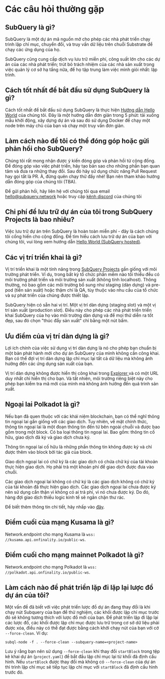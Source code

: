 # Các câu hỏi thường gặp

## SubQuery là gì?

SubQuery là một dự án mã nguồn mở cho phép các nhà phát triển chạy trình lập chỉ mục, chuyển đổi, và truy vấn dữ liệu trên chuỗi Substrate để chạy các ứng dụng của họ.

SubQuery cũng cung cấp dịch vụ lưu trữ miễn phí, công suất lớn cho các dự án của các nhà phát triển; trút bỏ trách nhiệm của các nhà sản xuất trong việc quản lý cơ sở hạ tầng nữa, để họ tập trung làm việc mình giỏi nhất: lập trình.

## Cách tốt nhất để bắt đầu sử dụng SubQuery là gì?

Cách tốt nhất để bắt đầu sử dụng SubQuery là thực hiện [Hướng dẫn Hello World](../quickstart/helloworld-localhost.md) của chúng tôi. Đây là một hướng dẫn đơn giản trong 5 phút: tải xuống mẫu khởi động, xây dựng dự án và sau đó sử dụng Docker để chạy một node trên máy chủ của bạn và chạy một truy vấn đơn giản.

## Làm cách nào để tôi có thể đóng góp hoặc gửi phản hồi cho SubQuery?

Chúng tôi rất mong nhận được ý kiến đóng góp và phản hồi từ cộng đồng. Để đóng góp vào việc phát triển, hãy tạo bản sao cho những phần bạn quan tâm và đưa ra những thay đổi. Sau đó hãy sử dụng chức năng Pull Request hay gọi tắt là PR. À, đừng quên chạy thử đấy nhé! Bạn nên tham khảo hướng dẫn đóng góp của chúng tôi (TBA).

Để gửi phản hồi, hãy liên hệ với chúng tôi qua email hello@subquery.network hoặc truy cập [kênh discord](https://discord.com/invite/78zg8aBSMG) của chúng tôi

## Chi phí để lưu trữ dự án của tôi trong SubQuery Projects là bao nhiêu?

Việc lưu trữ dự án trên SubQuery là hoàn toàn miễn phí - đây là cách chúng tôi cống hiến cho cộng đồng. Để tìm hiểu cách lưu trữ dự án của bạn với chúng tôi, vui lòng xem hướng dẫn [Hello World (SubQuery hosted)](../quickstart/helloworld-hosted.md).

## Các vị trí triển khai là gì?

Vị trí triển khai là một tính năng trong [SubQuery Projects](https://project.subquery.network) gần giống với môi trường phát triển. Ví dụ, trong bất kỳ tổ chức phần mềm nào tối thiểu đều có môi trường phát triển và môi trường sản xuất (không tính localhost). Thông thường, nó bao gồm các môi trường bổ sung như staging (dàn dựng) và pre-pod (tiền sản xuất) hoặc thậm chí là QA, tùy thuộc vào nhu cầu của tổ chức và sự phát triển của chúng được thiết lập.

SubQuery hiện có sẵn hai vị trí. Một vị trí dàn dựng (staging slot) và một vị trí sản xuất (production slot). Điều này cho phép các nhà phát triển triển khai SubQuery của họ vào môi trường dàn dựng và để mọi thứ diễn ra tốt đẹp, sau đó chọn "thúc đẩy sản xuất" chỉ bằng một nút bấm.

## Ưu điểm của vị trí dàn dựng là gì?

Lợi ích chính của việc sử dụng vị trí dàn dựng là nó cho phép bạn chuẩn bị một bản phát hành mới cho dự án SubQuery của mình không cần công khai. Bạn có thể đợi vị trí dàn dựng lập chỉ mục lại tất cả dữ liệu mà không ảnh hưởng đến các ứng dụng sản xuất của bạn.

Vị trí dàn dựng không được hiển thị công khai trong [ Explorer ](https://explorer.subquery.network/) và có một URL duy nhất chỉ hiển thị cho bạn. Và tất nhiên, môi trường riêng biệt này cho phép bạn kiểm tra mã mới của mình mà không ảnh hưởng đến quá trình sản xuất.

## Ngoại lai Polkadot là gì?

Nếu bạn đã quen thuộc với các khái niệm blockchain, bạn có thể nghĩ thông tin ngoại lai gần giống với các giao dịch. Tuy nhiên, về mặt chính thức, thông tin ngoại lai là một đoạn thông tin đến từ bên ngoài chuỗi và được bao gồm trong một block. Có ba loại thông tin ngoại lai. Bao gồm: thông tin cố hữu, giao dịch đã ký và giao dịch chưa ký.

Thông tin ngoại lai cố hữu là những phần thông tin không được ký và chỉ được thêm vào block bởi tác giả của block.

Giao dịch ngoại lai có chữ ký là các giao dịch có chứa chữ ký của tài khoản thực hiện giao dịch. Họ phải trả một khoản phí để giao dịch được đưa vào chuỗi.

Các giao dịch ngoại lai không có chữ ký là các giao dịch không có chữ ký của tài khoản đã thực hiện giao dịch. Các giao dịch ngoại lai chưa được ký nên sử dụng cẩn thận vì không có ai trả phí, vì nó chưa được ký. Do đó, hàng đợi giao dịch thiếu logic kinh tế sẽ ngăn chặn thư rác.

Để biết thêm thông tin chi tiết, hãy nhấp vào [đây](https://substrate.dev/docs/en/knowledgebase/learn-substrate/extrinsics).

## Điểm cuối của mạng Kusama là gì?

Network.endpoint cho mạng Kusama là `wss: //kusama.api.onfinality.io/public-ws`.

## Điểm cuối cho mạng mainnet Polkadot là gì?

Network.endpoint cho mạng Polkadot là `wss: //polkadot.api.onfinality.io/public-ws`.

## Làm cách nào để phát triển lặp đi lặp lại lược đồ dự án của tôi?

Một vấn đề đã biết với việc phát triển lược đồ dự án đang thay đổi là khi chạy nút Subquery của bạn để thử nghiệm, các khối được lập chỉ mục trước đó sẽ không tương thích với lược đồ mới của bạn. Để phát triển lặp đi lặp lại các lược đồ, các khối được lập chỉ mục được lưu trữ trong cơ sở dữ liệu phải được xóa, điều này có thể đạt được bằng cách khởi chạy nút của bạn với cờ `--force-clean`. Ví dụ:

```shell
subql-node -f . --force-clean --subquery-name=<project-name>
```

Lưu ý rằng bạn nên sử dụng `--force-clean` khi thay đổi `startBlock` trong tệp kê khai dự án (`project.yaml`) để bắt đầu lập chỉ mục lại từ khối đã định cấu hình. Nếu `startBlock` được thay đổi mà không có `--force-clean` của dự án thì trình lập chỉ mục sẽ tiếp tục lập chỉ mục với `startBlock` đã định cấu hình trước đó.
